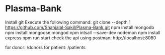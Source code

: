 # Plasma-Bank
Install git
Execute the following command:
  git clone --depth 1 https://github.com/Shahjalal-Sakil/Plasma-Bank.git
  npm install mongodb
  npm install mongoose
  mongod
  npm intsall --save-dev nodemon
  npm install express
  npm run start
 check the api using postman:
    http://localhost:8080
  
  for donor:
    /donors
   for patient:
   /patients

